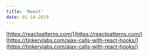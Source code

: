 ```yaml
---
title: 'React'
date: 01-14-2019
---
```


[https://reactpatterns.com/](https://reactpatterns.com/)
[https://tinkerylabs.com/ajax-calls-with-react-hooks/](https://tinkerylabs.com/ajax-calls-with-react-hooks/)